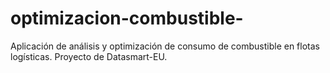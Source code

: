# optimizacion-combustible-
Aplicación de análisis y optimización de consumo de combustible en flotas logísticas. Proyecto de Datasmart-EU.
